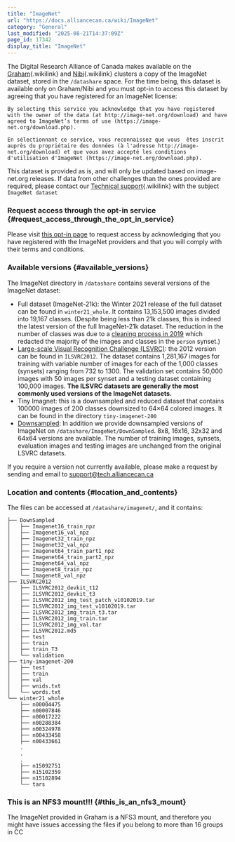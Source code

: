 ```yaml
---
title: "ImageNet"
url: "https://docs.alliancecan.ca/wiki/ImageNet"
category: "General"
last_modified: "2025-08-21T14:37:09Z"
page_id: 17342
display_title: "ImageNet"
---
```


The Digital Research Alliance of Canada makes available on the [Graham](https://docs.alliancecan.ca/Graham "Graham"){.wikilink} and [Nibi](https://docs.alliancecan.ca/Nibi "Nibi"){.wikilink} clusters a copy of the ImageNet dataset, stored in the `/datashare` space. For the time being, this dataset is available only on Graham/Nibi and you must opt-in to access this dataset by agreeing that you have registered for an ImageNet license:

    By selecting this service you acknowledge that you have registered with the owner of the data (at http://image-net.org/download) and have agreed to ImageNet’s terms of use (https://image-net.org/download.php).

    En sélectionnant ce service, vous reconnaissez que vous  êtes inscrit auprès du propriétaire des données (à l'adresse http://image-net.org/download) et que vous avez accepté les conditions d'utilisation d'ImageNet (https://image-net.org/download.php).

This dataset is provided as is, and will only be updated based on image-net.org releases. If data from other challenges than the ones provided are required, please contact our [Technical support](https://docs.alliancecan.ca/Technical_support "Technical support"){.wikilink} with the subject `ImageNet dataset`

### Request access through the opt-in service {#request_access_through_the_opt_in_service}

Please visit [this opt-in page](https://ccdb.computecanada.ca/services/opt_in) to request access by acknowledging that you have registered with the ImageNet providers and that you will comply with their terms and conditions.

### Available versions {#available_versions}

The ImageNet directory in `/datashare` contains several versions of the ImageNet dataset:

- Full dataset (ImageNet-21k): the Winter 2021 release of the full dataset can be found in `winter21_whole`. It contains 13,153,500 images divided into 19,167 classes. (Despite being less than 21k classes, this is indeed the latest version of the full ImageNet-21k dataset. The reduction in the number of classes was due to a [cleaning process in 2019](https://www.image-net.org/update-sep-17-2019.php) which redacted the majority of the images and classes in the `person` synset.)
- [Large-scale Visual Recognition Challenge (LSVRC)](https://www.image-net.org/challenges/LSVRC/): the 2012 version can be found in `ILSVRC2012`. The dataset contains 1,281,167 images for training with variable number of images for each of the 1,000 classes (synsets) ranging from 732 to 1300. The validation set contains 50,000 images with 50 images per synset and a testing dataset containing 100,000 images. **The ILSVRC datasets are generally the most commonly used versions of the ImageNet datasets.**
- Tiny Imagnet: this is a downsampled and reduced dataset that contains 100000 images of 200 classes downsized to 64×64 colored images. It can be found in the directory `tiny-imagenet-200`
- [Downsampled](https://patrykchrabaszcz.github.io/Imagenet32/): In addition we provide downsampled versions of ImageNet on `/datashare/ImageNet/DownSampled`. 8x8, 16x16, 32x32 and 64x64 versions are available. The number of training images, synsets, evaluation images and testing images are unchanged from the original LSVRC datasets.

If you require a version not currently available, please make a request by sending and email to support@tech.alliancecan.ca

### Location and contents {#location_and_contents}

The files can be accessed at `/datashare/imagenet/`, and it contains:

    ├── DownSampled
    │   ├── Imagenet16_train_npz
    │   ├── Imagenet16_val_npz
    │   ├── Imagenet32_train_npz
    │   ├── Imagenet32_val_npz
    │   ├── Imagenet64_train_part1_npz
    │   ├── Imagenet64_train_part2_npz
    │   ├── Imagenet64_val_npz
    │   ├── Imagenet8_train_npz
    │   └── Imagenet8_val_npz
    ├── ILSVRC2012
    │   ├── ILSVRC2012_devkit_t12
    │   ├── ILSVRC2012_devkit_t3
    │   ├── ILSVRC2012_img_test_patch_v10102019.tar
    │   ├── ILSVRC2012_img_test_v10102019.tar
    │   ├── ILSVRC2012_img_train_t3.tar
    │   ├── ILSVRC2012_img_train.tar
    │   ├── ILSVRC2012_img_val.tar
    │   ├── ILSVRC2012.md5
    │   ├── test
    │   ├── train
    │   ├── train_T3
    │   └── validation
    ├── tiny-imagenet-200
    │   ├── test
    │   ├── train
    │   ├── val
    │   ├── wnids.txt
    │   └── words.txt
    └── winter21_whole
        ├── n00004475
        ├── n00007846
        ├── n00017222
        ├── n00288384
        ├── n00324978
        ├── n00433458
        ├── n00433661
        .
        .
        .
        ├── n15092751
        ├── n15102359
        ├── n15102894
        └── tars

### This is an NFS3 mount!!! {#this_is_an_nfs3_mount}

The ImageNet provided in Graham is a NFS3 mount, and therefore you might have issues accessing the files if you belong to more than 16 groups in CC
